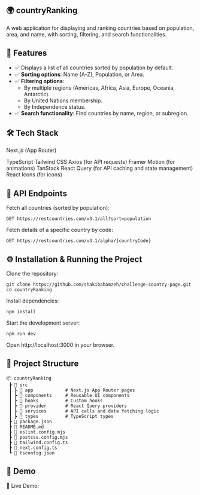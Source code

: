 ## 🌍 **countryRanking**

A web application for displaying and ranking countries based on population, area, and name, with sorting, filtering, and search functionalities.


## 🚀 **Features**

- ✅ Displays a list of all countries sorted by population by default.
- ✅ **Sorting options**: Name (A-Z), Population, or Area.
- ✅ **Filtering options**:
  - By multiple regions (Americas, Africa, Asia, Europe, Oceania, Antarctic).
  - By United Nations membership.
  - By Independence status.
- ✅ **Search functionality**: Find countries by name, region, or subregion.

## 🛠️ **Tech Stack**

Next.js (App Router)

TypeScript
Tailwind CSS
Axios (for API requests)
Framer Motion (for animations)
TanStack React Query (for API caching and state management)
React Icons (for icons)

## 🔗 **API Endpoints**

Fetch all countries (sorted by population):

```
GET https://restcountries.com/v3.1/all?sort=population

```

Fetch details of a specific country by code:

```
GET https://restcountries.com/v3.1/alpha/{countryCode}

```

## ⚙️ **Installation & Running the Project**

Clone the repository:

```
git clone https://github.com/shakibahamzeh/challenge-country-page.git
cd countryRanking

```

Install dependencies:

```
npm install

```
Start the development server:

```
npm run dev

```

Open http://localhost:3000 in your browser.


## 📂 **Project Structure**

```
📦 countryRanking
 ┣ 📂 src
 ┃ ┣ 📂 app            # Next.js App Router pages
 ┃ ┣ 📂 components     # Reusable UI components
 ┃ ┣ 📂 hooks          # Custom hooks
 ┃ ┣ 📂 provider       # React Query providers
 ┃ ┣ 📂 services       # API calls and data fetching logic
 ┃ ┣ 📂 types          # TypeScript types
 ┣ 📜 package.json
 ┣ 📜 README.md
 ┣ 📜 eslint.config.mjs
 ┣ 📜 postcss.config.mjs
 ┣ 📜 tailwind.config.ts
 ┣ 📜 next.config.ts
 ┗ 📜 tsconfig.json

```

## 📢 **Demo**

🔗 Live Demo: 
 